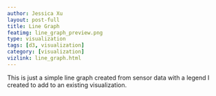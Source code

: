 ```yaml
---
author: Jessica Xu
layout: post-full
title: Line Graph
featimg: line_graph_preview.png
type: visualization
tags: [d3, visualization] 
category: [visualization]
vizlink: line_graph.html
---
```


This is just a simple line graph created from sensor data with a legend I created to add to an existing visualization. 